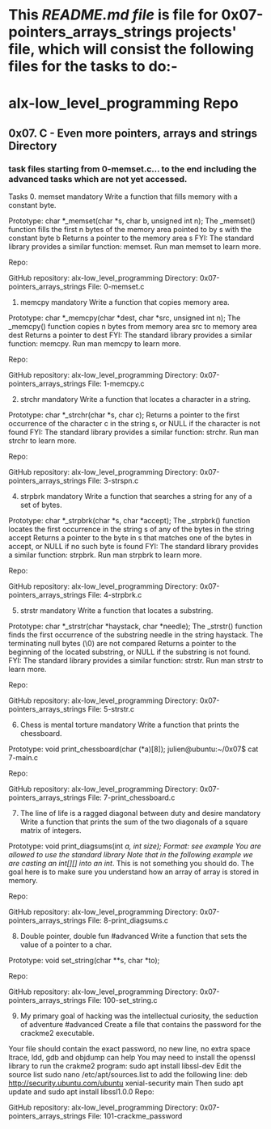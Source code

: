 # This _README.md file_ is file for 0x07-pointers_arrays_strings projects' file, which will consist the following files for the tasks to do:-

# alx-low_level_programming Repo
## 0x07. C - Even more pointers, arrays and strings Directory
### task files starting from 0-memset.c... to the end including the advanced tasks which are not yet accessed.
Tasks
0. memset
mandatory
Write a function that fills memory with a constant byte.

Prototype: char *_memset(char *s, char b, unsigned int n);
The _memset() function fills the first n bytes of the memory area pointed to by s with the constant byte b
Returns a pointer to the memory area s
FYI: The standard library provides a similar function: memset. Run man memset to learn more.

Repo:

GitHub repository: alx-low_level_programming
Directory: 0x07-pointers_arrays_strings
File: 0-memset.c
 
1. memcpy
mandatory
Write a function that copies memory area.

Prototype: char *_memcpy(char *dest, char *src, unsigned int n);
The _memcpy() function copies n bytes from memory area src to memory area dest
Returns a pointer to dest
FYI: The standard library provides a similar function: memcpy. Run man memcpy to learn more.

Repo:

GitHub repository: alx-low_level_programming
Directory: 0x07-pointers_arrays_strings
File: 1-memcpy.c
 
2. strchr
mandatory
Write a function that locates a character in a string.

Prototype: char *_strchr(char *s, char c);
Returns a pointer to the first occurrence of the character c in the string s, or NULL if the character is not found
FYI: The standard library provides a similar function: strchr. Run man strchr to learn more.

Repo:

GitHub repository: alx-low_level_programming
Directory: 0x07-pointers_arrays_strings
File: 3-strspn.c
 
4. strpbrk
mandatory
Write a function that searches a string for any of a set of bytes.

Prototype: char *_strpbrk(char *s, char *accept);
The _strpbrk() function locates the first occurrence in the string s of any of the bytes in the string accept
Returns a pointer to the byte in s that matches one of the bytes in accept, or NULL if no such byte is found
FYI: The standard library provides a similar function: strpbrk. Run man strpbrk to learn more.

Repo:

GitHub repository: alx-low_level_programming
Directory: 0x07-pointers_arrays_strings
File: 4-strpbrk.c
 
5. strstr
mandatory
Write a function that locates a substring.

Prototype: char *_strstr(char *haystack, char *needle);
The _strstr() function finds the first occurrence of the substring needle in the string haystack. The terminating null bytes (\0) are not compared
Returns a pointer to the beginning of the located substring, or NULL if the substring is not found.
FYI: The standard library provides a similar function: strstr. Run man strstr to learn more.

Repo:

GitHub repository: alx-low_level_programming
Directory: 0x07-pointers_arrays_strings
File: 5-strstr.c
 
6. Chess is mental torture
mandatory
Write a function that prints the chessboard.

Prototype: void print_chessboard(char (*a)[8]);
julien@ubuntu:~/0x07$ cat 7-main.c 

Repo:

GitHub repository: alx-low_level_programming
Directory: 0x07-pointers_arrays_strings
File: 7-print_chessboard.c
 
7. The line of life is a ragged diagonal between duty and desire
mandatory
Write a function that prints the sum of the two diagonals of a square matrix of integers.

Prototype: void print_diagsums(int *a, int size);
Format: see example
You are allowed to use the standard library
Note that in the following example we are casting an int[][] into an int*. This is not something you should do. The goal here is to make sure you understand how an array of array is stored in memory.

Repo:

GitHub repository: alx-low_level_programming
Directory: 0x07-pointers_arrays_strings
File: 8-print_diagsums.c

8. Double pointer, double fun
#advanced
Write a function that sets the value of a pointer to a char.

Prototype: void set_string(char **s, char *to);
 
Repo:

GitHub repository: alx-low_level_programming
Directory: 0x07-pointers_arrays_strings
File: 100-set_string.c
 
9. My primary goal of hacking was the intellectual curiosity, the seduction of adventure
#advanced
Create a file that contains the password for the crackme2 executable.

Your file should contain the exact password, no new line, no extra space
ltrace, ldd, gdb and objdump can help
You may need to install the openssl library to run the crakme2 program: sudo apt install libssl-dev
Edit the source list sudo nano /etc/apt/sources.list to add the following line: deb http://security.ubuntu.com/ubuntu xenial-security main Then sudo apt update and sudo apt install libssl1.0.0
Repo:

GitHub repository: alx-low_level_programming
Directory: 0x07-pointers_arrays_strings
File: 101-crackme_password
  
